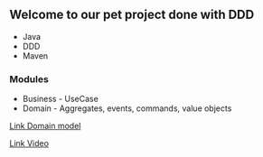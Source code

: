## Welcome to our pet project done with DDD

* Java
* DDD
* Maven

### Modules

* Business - UseCase
* Domain - Aggregates, events, commands, value objects


[Link Domain model](https://drive.google.com/file/d/1IXJGUT9bu1YaiItebR1fATF5smZWbJcK/view?usp=sharing)

[Link Video](https://drive.google.com/file/d/1_nXjqNg_eM5r4CBgPRkv5R2AeYzNRB2b/view?usp=sharing)
